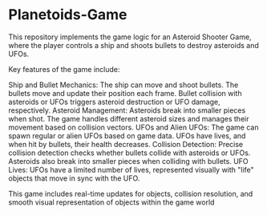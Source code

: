 # Planetoids-Game
This repository implements the game logic for an Asteroid Shooter Game, where the player controls a ship and shoots bullets to destroy asteroids and UFOs. 

Key features of the game include:

Ship and Bullet Mechanics: The ship can move and shoot bullets. The bullets move and update their position each frame. Bullet collision with asteroids or UFOs triggers asteroid destruction or UFO damage, respectively.
Asteroid Management: Asteroids break into smaller pieces when shot. The game handles different asteroid sizes and manages their movement based on collision vectors.
UFOs and Alien UFOs: The game can spawn regular or alien UFOs based on game data. UFOs have lives, and when hit by bullets, their health decreases.
Collision Detection: Precise collision detection checks whether bullets collide with asteroids or UFOs. Asteroids also break into smaller pieces when colliding with bullets.
UFO Lives: UFOs have a limited number of lives, represented visually with "life" objects that move in sync with the UFO.

This game includes real-time updates for objects, collision resolution, and smooth visual representation of objects within the game world
